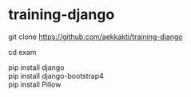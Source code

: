 # training-django

git clone https://github.com/aekkakti/training-django

cd exam

pip install django <br>
pip install django-bootstrap4 <br>
pip install Pillow <br>
